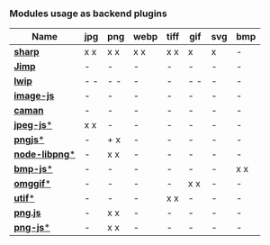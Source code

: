 ### Modules usage as backend plugins

| **Name** | **jpg** | **png** | **webp** | **tiff** | **gif** | **svg** | **bmp**|
| --- | --- | --- | --- | --- | --- | --- | --- |
| [**sharp**](https://github.com/lovell/sharp) | x x | x x | x x | x x | x | x | - |
| [**Jimp**](https://github.com/oliver-moran/jimp) | - | - | - | - | - | - | - |
| [**lwip**](https://github.com/EyalAr/lwip) | - - | - - | - | - | - - | - | - | 
| [**image-js**](https://github.com/image-js/image-js) | - | - | - | - | - | - | - | 
| [**caman**](https://github.com/meltingice/CamanJS/) | - | - | - | - | - | - | - | 
| [**jpeg-js***](https://github.com/eugeneware/jpeg-js) | x x | - | - | - | - | - | - | 
| [**pngjs***](https://github.com/lukeapage/pngjs) | - | + x | - | - | - | - | - | 
| [**node-libpng***](https://github.com/Prior99/node-libpng) | - | x x | - | - | - | - | - | 
| [**bmp-js***](https://github.com/shaozilee/bmp-js) | - | - | - | - | - | - | x x | 
| [**omggif***](https://github.com/deanm/omggif) | - | - | - | - | x x | - | - | 
| [**utif***](https://github.com/photopea/UTIF.js) | - | - | - | x x | - | - | - | 
| [**png.js**](https://github.com/arian/pngjs) | - | x x | - | - | - | - | - | 
| [**png-js***](https://github.com/foliojs/png.js) | - | x x | - | - | - | - | - | 
